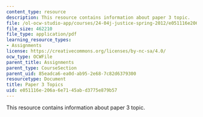 ```yaml
---
content_type: resource
description: This resource contains information about paper 3 topic.
file: /ol-ocw-studio-app/courses/24-04j-justice-spring-2012/e051116e206a6e7145abd3775e879b57_MIT24_04JS12_paper3.pdf
file_size: 462210
file_type: application/pdf
learning_resource_types:
- Assignments
license: https://creativecommons.org/licenses/by-nc-sa/4.0/
ocw_type: OCWFile
parent_title: Assignments
parent_type: CourseSection
parent_uid: 85eadca6-ea0d-ab95-2e68-7c82d6379300
resourcetype: Document
title: Paper 3 Topics
uid: e051116e-206a-6e71-45ab-d3775e879b57
---
```

This resource contains information about paper 3 topic.